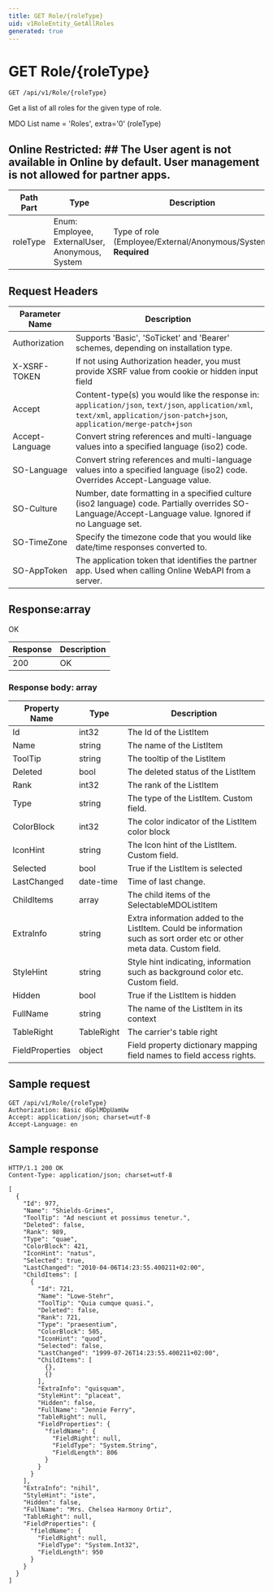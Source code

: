```yaml
---
title: GET Role/{roleType}
uid: v1RoleEntity_GetAllRoles
generated: true
---
```


# GET Role/{roleType}

```http
GET /api/v1/Role/{roleType}
```

Get a list of all roles for the given type of role.


MDO List name = 'Roles', extra='0' (roleType) 


## Online Restricted: ## The User agent is not available in Online by default. User management is not allowed for partner apps.





| Path Part | Type | Description |
|-----------|------|-------------|
| roleType | Enum: Employee, ExternalUser, Anonymous, System | Type of role (Employee/External/Anonymous/System) **Required** |



## Request Headers

| Parameter Name | Description |
|----------------|-------------|
| Authorization  | Supports 'Basic', 'SoTicket' and 'Bearer' schemes, depending on installation type. |
| X-XSRF-TOKEN   | If not using Authorization header, you must provide XSRF value from cookie or hidden input field |
| Accept         | Content-type(s) you would like the response in: `application/json`, `text/json`, `application/xml`, `text/xml`, `application/json-patch+json`, `application/merge-patch+json` |
| Accept-Language | Convert string references and multi-language values into a specified language (iso2) code. |
| SO-Language | Convert string references and multi-language values into a specified language (iso2) code. Overrides Accept-Language value. |
| SO-Culture | Number, date formatting in a specified culture (iso2 language) code. Partially overrides SO-Language/Accept-Language value. Ignored if no Language set. |
| SO-TimeZone | Specify the timezone code that you would like date/time responses converted to. |
| SO-AppToken | The application token that identifies the partner app. Used when calling Online WebAPI from a server. |


## Response:array

OK

| Response | Description |
|----------------|-------------|
| 200 | OK |

### Response body: array

| Property Name | Type |  Description |
|----------------|------|--------------|
| Id | int32 | The Id of the ListItem |
| Name | string | The name of the ListItem |
| ToolTip | string | The tooltip of the ListItem |
| Deleted | bool | The deleted status of the ListItem |
| Rank | int32 | The rank of the ListItem |
| Type | string | The type of the ListItem. Custom field. |
| ColorBlock | int32 | The color indicator of the ListItem color block |
| IconHint | string | The Icon hint of the ListItem. Custom field. |
| Selected | bool | True if the ListItem is selected |
| LastChanged | date-time | Time of last change. |
| ChildItems | array | The child items of the SelectableMDOListItem |
| ExtraInfo | string | Extra information added to the ListItem. Could be information such as sort order etc or other meta data. Custom field. |
| StyleHint | string | Style hint indicating, information such as background color etc. Custom field. |
| Hidden | bool | True if the ListItem is hidden |
| FullName | string | The name of the ListItem in its context |
| TableRight | TableRight | The carrier's table right |
| FieldProperties | object | Field property dictionary mapping field names to field access rights. |

## Sample request

```http!
GET /api/v1/Role/{roleType}
Authorization: Basic dGplMDpUamUw
Accept: application/json; charset=utf-8
Accept-Language: en
```

## Sample response

```http_
HTTP/1.1 200 OK
Content-Type: application/json; charset=utf-8

[
  {
    "Id": 977,
    "Name": "Shields-Grimes",
    "ToolTip": "Ad nesciunt et possimus tenetur.",
    "Deleted": false,
    "Rank": 989,
    "Type": "quae",
    "ColorBlock": 421,
    "IconHint": "natus",
    "Selected": true,
    "LastChanged": "2010-04-06T14:23:55.400211+02:00",
    "ChildItems": [
      {
        "Id": 721,
        "Name": "Lowe-Stehr",
        "ToolTip": "Quia cumque quasi.",
        "Deleted": false,
        "Rank": 721,
        "Type": "praesentium",
        "ColorBlock": 505,
        "IconHint": "quod",
        "Selected": false,
        "LastChanged": "1999-07-26T14:23:55.400211+02:00",
        "ChildItems": [
          {},
          {}
        ],
        "ExtraInfo": "quisquam",
        "StyleHint": "placeat",
        "Hidden": false,
        "FullName": "Jennie Ferry",
        "TableRight": null,
        "FieldProperties": {
          "fieldName": {
            "FieldRight": null,
            "FieldType": "System.String",
            "FieldLength": 806
          }
        }
      }
    ],
    "ExtraInfo": "nihil",
    "StyleHint": "iste",
    "Hidden": false,
    "FullName": "Mrs. Chelsea Harmony Ortiz",
    "TableRight": null,
    "FieldProperties": {
      "fieldName": {
        "FieldRight": null,
        "FieldType": "System.Int32",
        "FieldLength": 950
      }
    }
  }
]
```